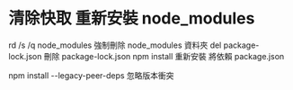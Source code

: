 # 清除快取 重新安裝 node_modules



rd /s /q node_modules   強制刪除 node_modules 資料夾
del package-lock.json   刪除 package-lock.json
npm install             重新安裝  將依賴 package.json

npm install --legacy-peer-deps    忽略版本衝突